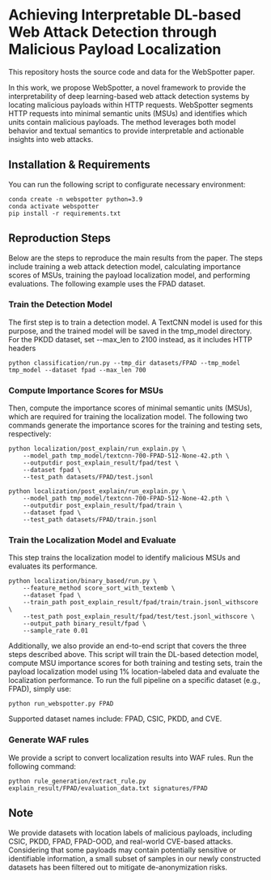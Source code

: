 # Achieving Interpretable DL-based Web Attack Detection through Malicious Payload Localization

This repository hosts the source code and data for the WebSpotter paper.

In this work, we propose WebSpotter, a novel framework to provide the interpretability of deep learning-based web attack detection systems by locating malicious payloads within HTTP requests. WebSpotter segments HTTP requests into minimal semantic units (MSUs) and identifies which units contain malicious payloads. The method leverages both model behavior and textual semantics to provide interpretable and actionable insights into web attacks.

## Installation & Requirements

You can run the following script to configurate necessary environment:

```shell
conda create -n webspotter python=3.9
conda activate webspotter
pip install -r requirements.txt
```

## Reproduction Steps

Below are the steps to reproduce the main results from the paper. The steps include training a web attack detection model, calculating importance scores of MSUs, training the payload localization model, and performing evaluations. The following example uses the FPAD dataset.

### Train the Detection Model

The first step is to train a detection model. A TextCNN model is used for this purpose, and the trained model will be saved in the tmp_model directory. For the PKDD dataset, set --max_len to 2100 instead, as it includes HTTP headers 

```
python classification/run.py --tmp_dir datasets/FPAD --tmp_model tmp_model --dataset fpad --max_len 700
```

### Compute Importance Scores for MSUs

Then, compute the importance scores of minimal semantic units (MSUs), which are required for training the localization model. The following two commands generate the importance scores for the training and testing sets, respectively:

```
python localization/post_explain/run_explain.py \
    --model_path tmp_model/textcnn-700-FPAD-512-None-42.pth \
    --outputdir post_explain_result/fpad/test \
    --dataset fpad \
    --test_path datasets/FPAD/test.jsonl

python localization/post_explain/run_explain.py \
    --model_path tmp_model/textcnn-700-FPAD-512-None-42.pth \
    --outputdir post_explain_result/fpad/train \
    --dataset fpad \
    --test_path datasets/FPAD/train.jsonl
```

### Train the Localization Model and Evaluate

This step trains the localization model to identify malicious MSUs and evaluates its performance. 

```
python localization/binary_based/run.py \
    --feature_method score_sort_with_textemb \
    --dataset fpad \
    --train_path post_explain_result/fpad/train/train.jsonl_withscore \
    --test_path post_explain_result/fpad/test/test.jsonl_withscore \
    --output_path binary_result/fpad \
    --sample_rate 0.01
```

Additionally, we also provide an end-to-end script that covers the three steps described above. This script will train the DL-based detection model, compute MSU importance scores for both training and testing sets, train the payload localization model using 1% location-labeled data and evaluate the localization performance. To run the full pipeline on a specific dataset (e.g., FPAD), simply use:
```
python run_webspotter.py FPAD
```
Supported dataset names include: FPAD, CSIC, PKDD, and CVE.

### Generate WAF rules
We provide a script to convert localization results into WAF rules. Run the following command: 
```
python rule_generation/extract_rule.py explain_result/FPAD/evaluation_data.txt signatures/FPAD
```


## Note
We provide datasets with location labels of malicious payloads, including CSIC, PKDD, FPAD, FPAD-OOD, and real-world CVE-based attacks. Considering that some payloads may contain potentially sensitive or identifiable information, a small subset of samples in our newly constructed datasets has been filtered out to mitigate de-anonymization risks.
